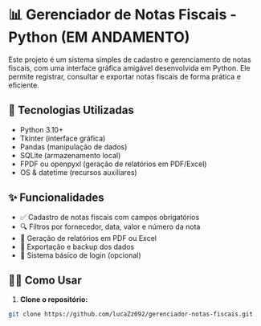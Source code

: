# 📊 Gerenciador de Notas Fiscais - Python (EM ANDAMENTO)

Este projeto é um sistema simples de cadastro e gerenciamento de notas fiscais, com uma interface gráfica amigável desenvolvida em Python. Ele permite registrar, consultar e exportar notas fiscais de forma prática e eficiente.

## 🧰 Tecnologias Utilizadas

- Python 3.10+
- Tkinter (interface gráfica)
- Pandas (manipulação de dados)
- SQLite (armazenamento local)
- FPDF ou openpyxl (geração de relatórios em PDF/Excel)
- OS & datetime (recursos auxiliares)

## ✨ Funcionalidades

- ✅ Cadastro de notas fiscais com campos obrigatórios
- 🔍 Filtros por fornecedor, data, valor e número da nota
- 📄 Geração de relatórios em PDF ou Excel
- 🧾 Exportação e backup dos dados
- 🔐 Sistema básico de login (opcional)

## 🧑‍💻 Como Usar

1. **Clone o repositório:**

```bash
git clone https://github.com/lucaZz092/gerenciador-notas-fiscais.git
 
 
